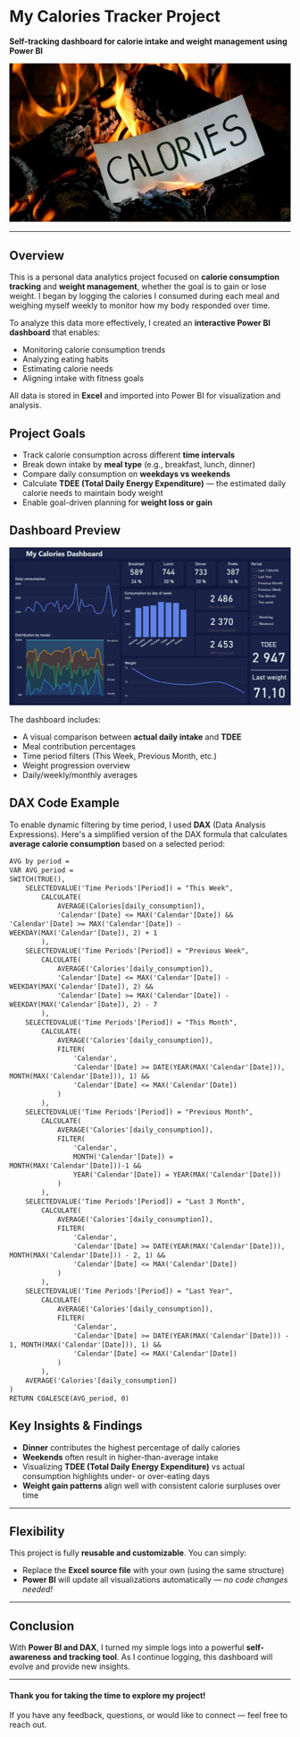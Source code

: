 # My Calories Tracker Project  
**Self-tracking dashboard for calorie intake and weight management using Power BI**

![logo](https://github.com/Andrii-Klipailo/My_Calories_project/blob/main/logo.jpg)

---

## Overview  

This is a personal data analytics project focused on **calorie consumption tracking** and **weight management**, whether the goal is to gain or lose weight. I began by logging the calories I consumed during each meal and weighing myself weekly to monitor how my body responded over time.  

To analyze this data more effectively, I created an **interactive Power BI dashboard** that enables:  
- Monitoring calorie consumption trends  
- Analyzing eating habits  
- Estimating calorie needs  
- Aligning intake with fitness goals  

All data is stored in **Excel** and imported into Power BI for visualization and analysis.



## Project Goals  

- Track calorie consumption across different **time intervals**  
- Break down intake by **meal type** (e.g., breakfast, lunch, dinner)  
- Compare daily consumption on **weekdays vs weekends**  
- Calculate **TDEE (Total Daily Energy Expenditure)** — the estimated daily calorie needs to maintain body weight  
- Enable goal-driven planning for **weight loss or gain**  


## Dashboard Preview  

![Dashboard](https://github.com/Andrii-Klipailo/My_Calories_project/blob/main/screenshot1.jpg)

The dashboard includes:  
- A visual comparison between **actual daily intake** and **TDEE**  
- Meal contribution percentages  
- Time period filters (This Week, Previous Month, etc.)  
- Weight progression overview  
- Daily/weekly/monthly averages



## DAX Code Example  

To enable dynamic filtering by time period, I used **DAX** (Data Analysis Expressions). Here's a simplified version of the DAX formula that calculates **average calorie consumption** based on a selected period:

```DAX
AVG by period = 
VAR AVG_period = 
SWITCH(TRUE(),
    SELECTEDVALUE('Time Periods'[Period]) = "This Week",
        CALCULATE( 
            AVERAGE(Calories[daily_consumption]), 
            'Calendar'[Date] <= MAX('Calendar'[Date]) && 'Calendar'[Date] >= MAX('Calendar'[Date]) - WEEKDAY(MAX('Calendar'[Date]), 2) + 1
        ),
    SELECTEDVALUE('Time Periods'[Period]) = "Previous Week",
        CALCULATE(
            AVERAGE('Calories'[daily_consumption]), 
            'Calendar'[Date] <= MAX('Calendar'[Date]) - WEEKDAY(MAX('Calendar'[Date]), 2) && 
            'Calendar'[Date] >= MAX('Calendar'[Date]) - WEEKDAY(MAX('Calendar'[Date]), 2) - 7
        ),
    SELECTEDVALUE('Time Periods'[Period]) = "This Month",
        CALCULATE(
            AVERAGE('Calories'[daily_consumption]),
            FILTER(
                'Calendar',
                'Calendar'[Date] >= DATE(YEAR(MAX('Calendar'[Date])), MONTH(MAX('Calendar'[Date])), 1) && 
                'Calendar'[Date] <= MAX('Calendar'[Date])
            )
        ),
    SELECTEDVALUE('Time Periods'[Period]) = "Previous Month",
        CALCULATE(
            AVERAGE('Calories'[daily_consumption]),
            FILTER(
                'Calendar',
                MONTH('Calendar'[Date]) = MONTH(MAX('Calendar'[Date]))-1 && 
                YEAR('Calendar'[Date]) = YEAR(MAX('Calendar'[Date]))
            )
        ),
    SELECTEDVALUE('Time Periods'[Period]) = "Last 3 Month",
        CALCULATE(
            AVERAGE('Calories'[daily_consumption]),
            FILTER(
                'Calendar',
                'Calendar'[Date] >= DATE(YEAR(MAX('Calendar'[Date])), MONTH(MAX('Calendar'[Date])) - 2, 1) && 
                'Calendar'[Date] <= MAX('Calendar'[Date])
            )
        ),
    SELECTEDVALUE('Time Periods'[Period]) = "Last Year",
        CALCULATE(
            AVERAGE('Calories'[daily_consumption]),
            FILTER(
                'Calendar',
                'Calendar'[Date] >= DATE(YEAR(MAX('Calendar'[Date])) - 1, MONTH(MAX('Calendar'[Date])), 1) && 
                'Calendar'[Date] <= MAX('Calendar'[Date])
            )
        ),
    AVERAGE('Calories'[daily_consumption])
)
RETURN COALESCE(AVG_period, 0)
```

## Key Insights & Findings

- **Dinner** contributes the highest percentage of daily calories  
- **Weekends** often result in higher-than-average intake  
- Visualizing **TDEE (Total Daily Energy Expenditure)** vs actual consumption highlights under- or over-eating days  
- **Weight gain patterns** align well with consistent calorie surpluses over time

---

## Flexibility

This project is fully **reusable and customizable**. You can simply:

- Replace the **Excel source file** with your own (using the same structure)  
- **Power BI** will update all visualizations automatically — *no code changes needed!*

---

## Conclusion

With **Power BI and DAX**, I turned my simple logs into a powerful **self-awareness and tracking tool**. As I continue logging, this dashboard will evolve and provide new insights.

---

#### Thank you for taking the time to explore my project!
If you have any feedback, questions, or would like to connect — feel free to reach out.

